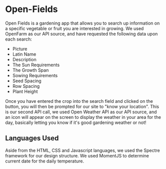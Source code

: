 # Open-Fields

Open Fields is a gardening app that allows you to search up information on a specific vegetable or fruit you are interested in growing. We used OpenFarm as our API source, and have requested the following data upon each search:

- Picture
- Latin Name
- Description
- The Sun Requirements
- The Growth Span
- Sowing Requirements
- Seed Spacing
- Row Spacing
- Plant Height

Once you have entered the crop into the search field and clicked on the button, you will then be prompted for our site to "know your location". This is our second API call, we used Open Weather API as our API source, and an icon will appear on the screen to display the weather in your area for the day, basically letting you know if it's good gardening weather or not!

## Languages Used

Aside from the HTML, CSS and Javascript languages, we used the Spectre framework for our design structure. We used MomentJS to determine current date for the daily temperature.
